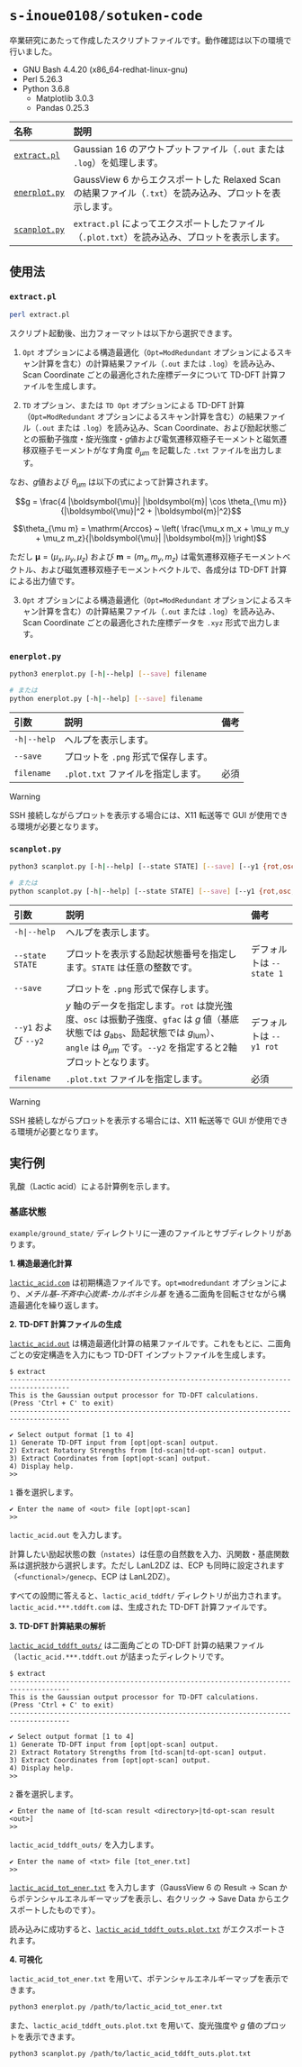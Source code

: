 # `s-inoue0108/sotuken-code`

卒業研究にあたって作成したスクリプトファイルです。動作確認は以下の環境で行いました。

- GNU Bash 4.4.20 (x86_64-redhat-linux-gnu)
- Perl 5.26.3
- Python 3.6.8
  - Matplotlib 3.0.3
  - Pandas 0.25.3

| 名称                                  | 説明                                                                                                     |
| :------------------------------------ | :------------------------------------------------------------------------------------------------------- |
| [`extract.pl`](/scripts/extract.pl)   | Gaussian 16 のアウトプットファイル（`.out` または `.log`）を処理します。                                 |
| [`enerplot.py`](/scripts/enerplot.py) | GaussView 6 からエクスポートした Relaxed Scan の結果ファイル（`.txt`）を読み込み、プロットを表示します。 |
| [`scanplot.py`](/scripts/scanplot.py) | `extract.pl` によってエクスポートしたファイル（`.plot.txt`）を読み込み、プロットを表示します。           |

## 使用法

### `extract.pl`

```bash
perl extract.pl
```

スクリプト起動後、出力フォーマットは以下から選択できます。

1. `Opt` オプションによる構造最適化（`Opt=ModRedundant` オプションによるスキャン計算を含む）の計算結果ファイル（`.out` または `.log`）を読み込み、Scan Coordinate ごとの最適化された座標データについて TD-DFT 計算ファイルを生成します。

2. `TD` オプション、または `TD Opt` オプションによる TD-DFT 計算（`Opt=ModRedundant` オプションによるスキャン計算を含む）の結果ファイル（`.out` または `.log`）を読み込み、Scan Coordinate、および励起状態ごとの振動子強度・旋光強度・*g*値および電気遷移双極子モーメントと磁気遷移双極子モーメントがなす角度 $\theta_{\mu m}$ を記載した `.txt` ファイルを出力します。

なお、*g*値および $\theta_{\mu m}$ は以下の式によって計算されます。

$$g = \frac{4 |\boldsymbol{\mu}| |\boldsymbol{m}| \cos \theta_{\mu m}}{|\boldsymbol{\mu}|^2 + |\boldsymbol{m}|^2}$$

$$\theta_{\mu m} = \mathrm{Arccos} ~ \left( \frac{\mu_x m_x + \mu_y m_y + \mu_z m_z}{|\boldsymbol{\mu}| |\boldsymbol{m}|} \right)$$

ただし $\boldsymbol{\mu} = (\mu_x, \mu_y, \mu_z)$ および $\boldsymbol{m} = (m_x, m_y, m_z)$ は電気遷移双極子モーメントベクトル、および磁気遷移双極子モーメントベクトルで、各成分は TD-DFT 計算による出力値です。

3. `Opt` オプションによる構造最適化（`Opt=ModRedundant` オプションによるスキャン計算を含む）の計算結果ファイル（`.out` または `.log`）を読み込み、Scan Coordinate ごとの最適化された座標データを `.xyz` 形式で出力します。

### `enerplot.py`

```bash
python3 enerplot.py [-h|--help] [--save] filename

# または
python enerplot.py [-h|--help] [--save] filename
```

| 引数         | 説明                                 | 備考 |
| :----------- | :----------------------------------- | :--- |
| `-h\|--help` | ヘルプを表示します。                 |      |
| `--save`     | プロットを `.png` 形式で保存します。 |      |
| `filename`   | `.plot.txt` ファイルを指定します。   | 必須 |

> [!warning]
> SSH 接続しながらプロットを表示する場合には、X11 転送等で GUI が使用できる環境が必要となります。

### `scanplot.py`

```bash
python3 scanplot.py [-h|--help] [--state STATE] [--save] [--y1 {rot,osc,gfac,angle}] [--y2 {rot,osc,gfac,angle}] filename

# または
python scanplot.py [-h|--help] [--state STATE] [--save] [--y1 {rot,osc,gfac,angle}] [--y2 {rot,osc,gfac,angle}] filename
```

| 引数                 | 説明                                                                                                                                                                                                                             | 備考                     |
| :------------------- | :------------------------------------------------------------------------------------------------------------------------------------------------------------------------------------------------------------------------------- | :----------------------- |
| `-h\|--help`         | ヘルプを表示します。                                                                                                                                                                                                             |                          |
| `--state STATE`      | プロットを表示する励起状態番号を指定します。`STATE` は任意の整数です。                                                                                                                                                           | デフォルトは `--state 1` |
| `--save`             | プロットを `.png` 形式で保存します。                                                                                                                                                                                             |                          |
| `--y1` および `--y2` | $y$ 軸のデータを指定します。`rot` は旋光強度、`osc` は振動子強度、`gfac` は $g$ 値（基底状態では $g_\mathrm{abs}$、励起状態では $g_\mathrm{lum}$）、`angle` は $\theta_{\mu m}$ です。`--y2` を指定すると2軸プロットとなります。 | デフォルトは `--y1 rot`  |
| `filename`           | `.plot.txt` ファイルを指定します。                                                                                                                                                                                               | 必須                     |

> [!warning]
> SSH 接続しながらプロットを表示する場合には、X11 転送等で GUI が使用できる環境が必要となります。

## 実行例

乳酸（Lactic acid）による計算例を示します。

### 基底状態

`example/ground_state/` ディレクトリに一連のファイルとサブディレクトリがあります。

**1. 構造最適化計算**

[`lactic_acid.com`](/example/ground_state/lactic_acid.com) は初期構造ファイルです。`opt=modredundant` オプションにより、*メチル基-不斉中心炭素-カルボキシル基* を通る二面角を回転させながら構造最適化を繰り返します。

**2. TD-DFT 計算ファイルの生成**

[`lactic_acid.out`](/example/ground_state/lactic_acid.out) は構造最適化計算の結果ファイルです。これをもとに、二面角ごとの安定構造を入力にもつ TD-DFT インプットファイルを生成します。

```
$ extract
-------------------------------------------------------------------------------------
This is the Gaussian output processor for TD-DFT calculations.
(Press 'Ctrl + C' to exit)
-------------------------------------------------------------------------------------

✔ Select output format [1 to 4]
1) Generate TD-DFT input from [opt|opt-scan] output.
2) Extract Rotatory Strengths from [td-scan|td-opt-scan] output.
3) Extract Coordinates from [opt|opt-scan] output.
4) Display help.
>>
```

`1` 番を選択します。

```
✔ Enter the name of <out> file [opt|opt-scan]
>>
```

`lactic_acid.out` を入力します。

計算したい励起状態の数（`nstates`）は任意の自然数を入力、汎関数・基底関数系は選択肢から選択します。ただし LanL2DZ は、ECP も同時に設定されます（`<functional>/genecp`、ECP は LanL2DZ）。

すべての設問に答えると、`lactic_acid_tddft/` ディレクトリが出力されます。`lactic_acid.***.tddft.com` は、生成された TD-DFT 計算ファイルです。

**3. TD-DFT 計算結果の解析**

[`lactic_acid_tddft_outs/`](/example/ground_state/lactic_acid_tddft_outs/) は二面角ごとの TD-DFT 計算の結果ファイル（`lactic_acid.***.tddft.out` が詰まったディレクトリです。

```
$ extract
-------------------------------------------------------------------------------------
This is the Gaussian output processor for TD-DFT calculations.
(Press 'Ctrl + C' to exit)
-------------------------------------------------------------------------------------

✔ Select output format [1 to 4]
1) Generate TD-DFT input from [opt|opt-scan] output.
2) Extract Rotatory Strengths from [td-scan|td-opt-scan] output.
3) Extract Coordinates from [opt|opt-scan] output.
4) Display help.
>>
```

`2` 番を選択します。

```
✔ Enter the name of [td-scan result <directory>|td-opt-scan result <out>]
>>
```

`lactic_acid_tddft_outs/` を入力します。

```
✔ Enter the name of <txt> file [tot_ener.txt]
>>
```

[`lactic_acid_tot_ener.txt`](/example/ground_state/lactic_acid_tot_ener.txt) を入力します（GaussView 6 の Result -> Scan からポテンシャルエネルギーマップを表示し、右クリック -> Save Data からエクスポートしたものです）。

読み込みに成功すると、[`lactic_acid_tddft_outs.plot.txt`](/example/ground_state/lactic_acid_tddft_outs.plot.txt) がエクスポートされます。

**4. 可視化**

`lactic_acid_tot_ener.txt` を用いて、ポテンシャルエネルギーマップを表示できます。

```bash
python3 enerplot.py /path/to/lactic_acid_tot_ener.txt
```

また、`lactic_acid_tddft_outs.plot.txt` を用いて、旋光強度や *g* 値のプロットを表示できます。

```bash
python3 scanplot.py /path/to/lactic_acid_tddft_outs.plot.txt
```


